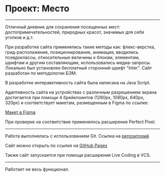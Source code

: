 # Проект: Место
___________________________________

Отличный дневник для сохранения посещенных мест: достопримечательностей, природных красот, значимых для себя уголков и д.т. 

При разработке сайта применялись такие методы как: флекс-верстка, грид-располажение, позиционирование, анимация, вводились псевдоклассы, относительные величины к блокам, элементам, шрифтам и другим составляющим, использовались медиа-запросы. Локально был установлен бесплатный сторонний шрифт "Inter". Сайт разработан по методологии БЭМ.

В разработке интеравктивность сайта была написана на Java Script. 

Адаптивность сайта на устройствах с различным разрешением экрана достигается при помощи 4 брейкпоинтов (1280px, 1080px, 640px, 320px) и соответствует макетам, размещенным в Figma по ссылке: 

[Макет в Figma](https://www.figma.com/file/2cn9N9jSkmxD84oJik7xL7/JavaScript.-Sprint-4?node-id=0%3A1)

При проверке на соотвитствие применялось расширение Perfect Pixel.
___________________________________

Работа выполнялась с использованием Git. Ссылка на [репозиторий](https://github.com/Kumiho1/mesto.git)

Cайт можно открыть по ссылке на [GitHub Pages](https://kumiho1.github.io/mesto/)

Также сайт запускается при помощи расширения Live Coding в VCS.
___________________________________

Работает не весь функционал.

